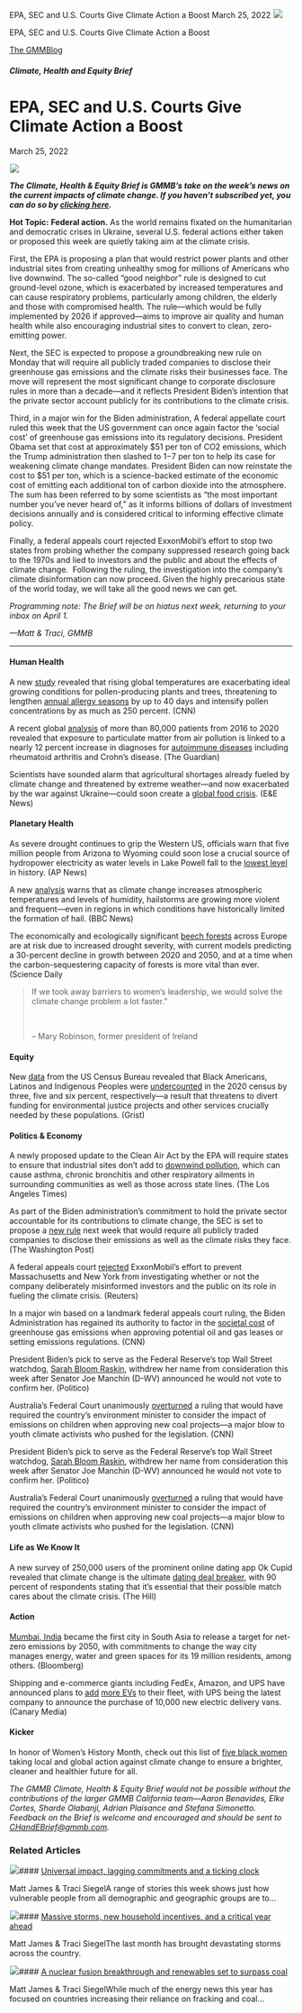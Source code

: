 



EPA, SEC and U.S. Courts Give Climate Action a Boost
March 25, 2022
![](data:image/gif;base64,R0lGODlhAQABAAAAACH5BAEKAAEALAAAAAABAAEAAAICTAEAOw==)![](https://www.gmmb.com/wp-content/uploads/2022/03/Picture1-3.png)



EPA, SEC and U.S. Courts Give Climate Action a Boost





 [The GMMBlog](/blog/)



##### Climate, Health and Equity Brief

 EPA, SEC and U.S. Courts Give Climate Action a Boost
====================================================


March 25, 2022



![](data:image/gif;base64,R0lGODlhAQABAAAAACH5BAEKAAEALAAAAAABAAEAAAICTAEAOw==)![](https://www.gmmb.com/wp-content/uploads/2022/03/Picture1-3-552x452.png) 


***The Climate, Health & Equity Brief is GMMB’s take on the week’s news on the current impacts of climate change. If you haven’t subscribed yet, you can do so by [clicking here](https://mailchimp.us4.list-manage.com/subscribe?u=f2f8c4bdabe1a2a83f914e813&id=4a13a601e2).***


**Hot Topic:** **Federal action.** As the world remains fixated on the humanitarian and democratic crises in Ukraine, several U.S. federal actions either taken or proposed this week are quietly taking aim at the climate crisis.


First, the EPA is proposing a plan that would restrict power plants and other industrial sites from creating unhealthy smog for millions of Americans who live downwind. The so-called “good neighbor” rule is designed to cut ground-level ozone, which is exacerbated by increased temperatures and can cause respiratory problems, particularly among children, the elderly and those with compromised health. The rule—which would be fully implemented by 2026 if approved—aims to improve air quality and human health while also encouraging industrial sites to convert to clean, zero-emitting power.


Next, the SEC is expected to propose a groundbreaking new rule on Monday that will require all publicly traded companies to disclose their greenhouse gas emissions and the climate risks their businesses face. The move will represent the most significant change to corporate disclosure rules in more than a decade—and it reflects President Biden’s intention that the private sector account publicly for its contributions to the climate crisis.


Third, in a major win for the Biden administration, A federal appellate court ruled this week that the US government can once again factor the ‘social cost’ of greenhouse gas emissions into its regulatory decisions. President Obama set that cost at approximately $51 per ton of CO2 emissions, which the Trump administration then slashed to $1-$7 per ton to help its case for weakening climate change mandates. President Biden can now reinstate the cost to $51 per ton, which is a science-backed estimate of the economic cost of emitting each additional ton of carbon dioxide into the atmosphere. The sum has been referred to by some scientists as “the most important number you’ve never heard of,” as it informs billions of dollars of investment decisions annually and is considered critical to informing effective climate policy.


Finally, a federal appeals court rejected ExxonMobil’s effort to stop two states from probing whether the company suppressed research going back to the 1970s and lied to investors and the public and about the effects of climate change.  Following the ruling, the investigation into the company’s climate disinformation can now proceed. Given the highly precarious state of the world today, we will take all the good news we can get.


*Programming note: The Brief will be on hiatus next week, returning to your inbox on April 1.*


*—Matt & Traci, GMMB*




---


#### Human Health


A new [study](https://www.nature.com/articles/s41467-022-28764-0) revealed that rising global temperatures are exacerbating ideal growing conditions for pollen-producing plants and trees, threatening to lengthen [annual allergy seasons](https://www.cnn.com/2022/03/15/us/allergy-pollen-season-getting-worse-climate-scn/index.html) by up to 40 days and intensify pollen concentrations by as much as 250 percent. (CNN)


A recent global [analysis](https://rmdopen.bmj.com/content/8/1/e002055) of more than 80,000 patients from 2016 to 2020 revealed that exposure to particulate matter from air pollution is linked to a nearly 12 percent increase in diagnoses for [autoimmune diseases](https://www.theguardian.com/environment/2022/mar/15/air-pollution-exposure-linked-higher-risk-autoimmune-diseases) including rheumatoid arthritis and Crohn’s disease. (The Guardian)


Scientists have sounded alarm that agricultural shortages already fueled by climate change and threatened by extreme weather—and now exacerbated by the war against Ukraine—could soon create a [global food crisis](https://www.eenews.net/articles/climate-and-russia-could-combine-to-create-a-food-crisis/). (E&E News)


#### Planetary Health


As severe drought continues to grip the Western US, officials warn that five million people from Arizona to Wyoming could soon lose a crucial source of hydropower electricity as water levels in Lake Powell fall to the [lowest level](https://apnews.com/article/lake-powell-drought-hydropower-colorado-river-619790b577eabc81cfa2d9b9b6ca2fe1) in history. (AP News)


A new [analysis](https://www.bbc.com/future/article/20220314-how-big-can-hailstones-grow) warns that as climate change increases atmospheric temperatures and levels of humidity, hailstorms are growing more violent and frequent—even in regions in which conditions have historically limited the formation of hail. (BBC News)


The economically and ecologically significant [beech forests](https://www.sciencedaily.com/releases/2022/03/220316115010.htm) across Europe are at risk due to increased drought severity, with current models predicting a 30-percent decline in growth between 2020 and 2050, and at a time when the carbon-sequestering capacity of forests is more vital than ever. (Science Daily



> If we took away barriers to women’s leadership, we would solve the climate change problem a lot faster.”
> 
> 
>  
> 
> 
> – Mary Robinson, former president of Ireland
> 
> 


#### Equity



New [data](https://www.census.gov/newsroom/press-releases/2022/2020-census-estimates-of-undercount-and-overcount.html) from the US Census Bureau revealed that Black Americans, Latinos and Indigenous Peoples were [undercounted](https://grist.org/equity/census-undercounts-black-latino-native-environmental-justice/) in the 2020 census by three, five and six percent, respectively—a result that threatens to divert funding for environmental justice projects and other services crucially needed by these populations. (Grist)



#### 


#### Politics & Economy


A newly proposed update to the Clean Air Act by the EPA will require states to ensure that industrial sites don’t add to [downwind pollution](https://www.google.com/url?q=https://www.latimes.com/world-nation/story/2022-03-13/epa-plan-would-limit-downwind-pollution-from-power-plants&sa=D&source=docs&ust=1647371047108414&usg=AOvVaw36y_TGcOY5v4Iw_RBetAOI), which can cause asthma, chronic bronchitis and other respiratory ailments in surrounding communities as well as those across state lines. (The Los Angeles Times)


As part of the Biden administration’s commitment to hold the private sector accountable for its contributions to climate change, the SEC is set to propose a [new rule](https://www.washingtonpost.com/business/2022/03/15/sec-climate-emissions-rule/) next week that would require all publicly traded companies to disclose their emissions as well as the climate risks they face. (The Washington Post)


A federal appeals court [rejected](https://www.reuters.com/business/energy/exxon-mobil-loses-appeal-over-climate-change-probes-2022-03-15/) ExxonMobil’s effort to prevent Massachusetts and New York from investigating whether or not the company deliberately misinformed investors and the public on its role in fueling the climate crisis. (Reuters)


In a major win based on a landmark federal appeals court ruling, the Biden Administration has regained its authority to factor in the [societal cost](https://www.cnn.com/2022/03/16/politics/social-cost-of-carbon-court-ruling-biden-climate/index.html) of greenhouse gas emissions when approving potential oil and gas leases or setting emissions regulations. (CNN)


President Biden’s pick to serve as the Federal Reserve’s top Wall Street watchdog, [Sarah Bloom Raskin](https://www.politico.com/news/2022/03/15/raskin-withdraws-as-bidens-fed-nominee-00017476), withdrew her name from consideration this week after Senator Joe Manchin (D-WV) announced he would not vote to confirm her. (Politico)


Australia’s Federal Court unanimously [overturned](https://www.cnn.com/2022/03/15/asia/australia-climate-court-appeal-intl-hnk/index.html) a ruling that would have required the country’s environment minister to consider the impact of emissions on children when approving new coal projects—a major blow to youth climate activists who pushed for the legislation. (CNN)


President Biden’s pick to serve as the Federal Reserve’s top Wall Street watchdog, [Sarah Bloom Raskin](https://www.politico.com/news/2022/03/15/raskin-withdraws-as-bidens-fed-nominee-00017476), withdrew her name from consideration this week after Senator Joe Manchin (D-WV) announced he would not vote to confirm her. (Politico)


Australia’s Federal Court unanimously [overturned](https://www.cnn.com/2022/03/15/asia/australia-climate-court-appeal-intl-hnk/index.html) a ruling that would have required the country’s environment minister to consider the impact of emissions on children when approving new coal projects—a major blow to youth climate activists who pushed for the legislation. (CNN)


#### Life as We Know It


A new survey of 250,000 users of the prominent online dating app Ok Cupid revealed that climate change is the ultimate [dating deal breaker](https://thehill.com/policy/equilibrium-sustainability/597723-climate-change-is-biggest-dealbreaker-on-popular-dating-app?utm_campaign=Hot%20News&utm_medium=email&_hsmi=206522379&_hsenc=p2ANqtz-8sMZPk6szWkPun4v_gWsY8Lm14Cg6MiWpugL6X7EjV2GBVXrMsi0tNaANYC2tC0t6vws3trQq_RqSCOYflc7YwbdttTQ&utm_content=206522379&utm_source=hs_email), with 90 percent of respondents stating that it’s essential that their possible match cares about the climate crisis. (The Hill)


#### Action


[Mumbai, India](https://www.bloomberg.com/news/articles/2022-03-13/mumbai-becomes-first-south-asian-city-to-detail-net-zero-roadmap) became the first city in South Asia to release a target for net-zero emissions by 2050, with commitments to change the way city manages energy, water and green spaces for its 19 million residents, among others. (Bloomberg)


Shipping and e-commerce giants including FedEx, Amazon, and UPS have announced plans to [add](https://www.canarymedia.com/articles/clean-fleets/electric-delivery-vans-set-to-surge-in-the-us?utm_campaign=canary&utm_medium=email&_hsmi=206844057&_hsenc=p2ANqtz--eqlNxRWOUFvUPInai4hVLdHNOcnchZOfQ3Pb4z9Ezo8od9AP7cXFQNcDJsHFTKpQcltY46xhhZPP7vQV_qrdr3BNQAw&utm_source=newsletter) [more EVs](https://www.canarymedia.com/articles/clean-fleets/electric-delivery-vans-set-to-surge-in-the-us?utm_campaign=canary&utm_medium=email&_hsmi=206844057&_hsenc=p2ANqtz--eqlNxRWOUFvUPInai4hVLdHNOcnchZOfQ3Pb4z9Ezo8od9AP7cXFQNcDJsHFTKpQcltY46xhhZPP7vQV_qrdr3BNQAw&utm_source=newsletter) to their fleet, with UPS being the latest company to announce the purchase of 10,000 new electric delivery vans. (Canary Media)


#### Kicker


In honor of Women’s History Month, check out this list of [five black women](https://thestoryexchange.org/5-black-women-fighting-the-good-climate-change-fight/) taking local and global action against climate change to ensure a brighter, cleaner and healthier future for all.


*The GMMB Climate, Health & Equity Brief would not be possible without the contributions of the larger GMMB California team—Aaron Benavides, Elke Cortes, Sharde Olabanji, Adrian Plaisance and Stefana Simonetto. Feedback on the Brief is welcome and encouraged and should be sent to [CHandEBrief@gmmb.com](mailto:CHandEBrief@gmmb.com).*









### Related Articles

![](data:image/gif;base64,R0lGODlhAQABAAAAACH5BAEKAAEALAAAAAABAAEAAAICTAEAOw==)![](https://www.gmmb.com/wp-content/uploads/2023/01/c53f7cb5-08a2-d0cf-d9a1-c8ef2c9b55e0-380x200.png)#### [Universal impact, lagging commitments and a ticking clock](https://www.gmmb.com/news/universal-impact-lagging-commitments-and-a-ticking-clock/)

Matt James & Traci SiegelA range of stories this week shows just how vulnerable people from all demographic and geographic groups are to…

![](data:image/gif;base64,R0lGODlhAQABAAAAACH5BAEKAAEALAAAAAABAAEAAAICTAEAOw==)![](https://www.gmmb.com/wp-content/uploads/2023/01/Picture1-380x200.png)#### [Massive storms, new household incentives, and a critical year ahead](https://www.gmmb.com/news/massive-storms-new-household-incentives-and-a-critical-year-ahead-and-renewables-set-to-surpass-coal-2/)

Matt James & Traci SiegelThe last month has brought devastating storms across the country.

![](data:image/gif;base64,R0lGODlhAQABAAAAACH5BAEKAAEALAAAAAABAAEAAAICTAEAOw==)![](https://www.gmmb.com/wp-content/uploads/2022/12/Picture1-380x200.png)#### [A nuclear fusion breakthrough and renewables set to surpass coal](https://www.gmmb.com/news/a-nuclear-fusion-breakthrough-and-renewables-set-to-surpass-coal/)

Matt James & Traci SiegelWhile much of the energy news this year has focused on countries increasing their reliance on fracking and coal…




